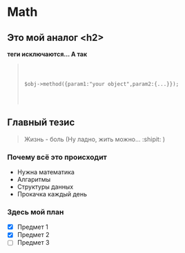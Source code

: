 # Math
## Это мой аналог &lt;h2&gt;

**теги исключаются... А так**

<blockquote>
<pre><code>  

$obj->method({param1:"your object",param2:{...}});

</code></pre>
</blockquote>


## Главный тезис
<blockquote>
Жизнь - боль (Ну ладно, жить можно...  :shipit:  )
</blockquote>

### Почему всё это происходит
- Нужна математика
- Алгаритмы
- Структуры данных
- Прокачка каждый день

### Здесь мой план
- [x] Предмет 1
- [x] Предмет 2
- [ ] Предмет 3